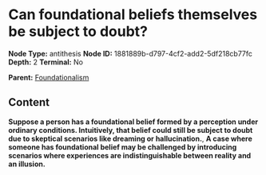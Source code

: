 # Can foundational beliefs themselves be subject to doubt?

**Node Type:** antithesis
**Node ID:** 1881889b-d797-4cf2-add2-5df218cb77fc
**Depth:** 2
**Terminal:** No

**Parent:** [Foundationalism](foundationalism.md)

## Content

**Suppose a person has a foundational belief formed by a perception under ordinary conditions. Intuitively, that belief could still be subject to doubt due to skeptical scenarios like dreaming or hallucination.**, **A case where someone has foundational belief may be challenged by introducing scenarios where experiences are indistinguishable between reality and an illusion.**
